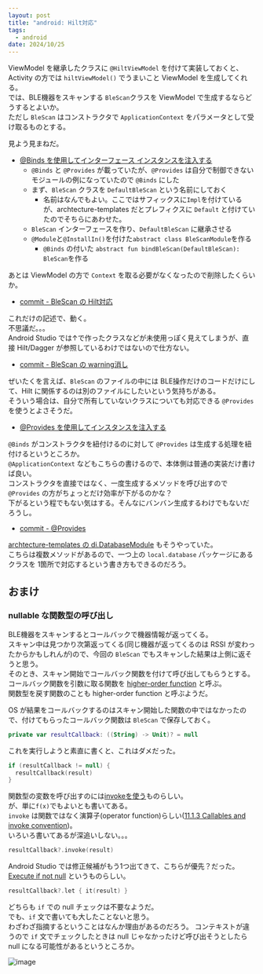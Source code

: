 ```yaml
---
layout: post
title: "android: Hilt対応"
tags:
  - android
date: 2024/10/25
---
```


ViewModel を継承したクラスに `@HiltViewModel` を付けて実装しておくと、Activity の方では `hiltViewModel()` でうまいこと ViewModel を生成してくれる。  
では、BLE機器をスキャンする `BleScan`クラスを ViewModel で生成するならどうするとよいか。  
ただし `BleScan` はコンストラクタで `ApplicationContext` をパラメータとして受け取るものとする。

見よう見まねだ。

* [@Binds を使用してインターフェース インスタンスを注入する](https://developer.android.com/training/dependency-injection/hilt-android?hl=ja#inject-interfaces)
  * `@Binds` と `@Provides` が載っていたが、`@Provides` は自分で制御できないモジュールの例になっていたので `@Binds` にした
  * まず、`BleScan` クラスを `DefaultBleScan` という名前にしておく
    * 名前はなんでもよい。ここではサフィックスに`Impl`を付けているが、archtecture-templates だとプレフィクスに `Default` と付けていたのでそちらにあわせた。
  * `BleScan` インターフェースを作り、`DefaultBleScan` に継承させる
  * `@Module`と`@InstallIn()`を付けた`abstract class BleScanModule`を作る
    * `@Binds` の付いた `abstract fun bindBleScan(DefaultBleScan): BleScan`を作る

あとは ViewModel の方で `Context` を取る必要がなくなったので削除したくらいか。

* [commit - BleScan の Hilt対応](https://github.com/hirokuma/android-ble-led-control/commit/4300352d77ba6cba1fe2f9cc54d5f160a486aae9)

これだけの記述で、動く。  
不思議だ。。。  
Android Studio では↑で作ったクラスなどが未使用っぽく見えてしまうが、直接 Hilt/Dagger が参照しているわけではないので仕方ない。  

* [commit - BleScan の warning消し](https://github.com/hirokuma/android-ble-led-control/commit/4861ef92809da86b1c651505b3032539af9eed15)

ぜいたくを言えば、`BleScan` のファイルの中には BLE操作だけのコードだけにして、Hilt に関係するのは別のファイルにしたいという気持ちがある。  
そういう場合は、自分で所有していないクラスについても対応できる `@Provides`を使うとよさそうだ。

* [@Provides を使用してインスタンスを注入する](https://developer.android.com/training/dependency-injection/hilt-android?hl=ja#inject-provides)

`@Binds` がコンストラクタを紐付けるのに対して `@Provides` は生成する処理を紐付けるというところか。  
`@ApplicationContext` などもこちらの書けるので、本体側は普通の実装だけ書けば良い。  
コンストラクタを直接ではなく、一度生成するメソッドを呼び出すので `@Provides` の方がちょっとだけ効率が下がるのかな？  
下がるという程でもない気はする。そんなにバンバン生成するわけでもないだろうし。

* [commit - @Provides](https://github.com/hirokuma/android-ble-led-control/commit/e96c8e49c5e20111a92dfb249596fae9d61ce28a)

[archtecture-templates の di.DatabaseModule](https://github.com/android/architecture-templates/blob/c52e325d74b42379d41723a692f3b0e21fb86755/app/src/main/java/android/template/data/local/di/DatabaseModule.kt) もそうやっていた。  
こちらは複数メソッドがあるので、一つ上の `local.database` パッケージにあるクラスを 1箇所で対応するという書き方もできるのだろう。

## おまけ

### nullable な関数型の呼び出し

BLE機器をスキャンするとコールバックで機器情報が返ってくる。  
スキャン中は見つかり次第返ってくる(同じ機器が返ってくるのは RSSI が変わったからかもしれんが)ので、今回の `BleScan` でもスキャンした結果は上側に返そうと思う。  
そのとき、スキャン開始でコールバック関数を付けて呼び出してもらうとする。  
コールバック関数を引数に取る関数を [higher-order function](https://kotlinlang.org/docs/lambdas.html#higher-order-functions) と呼ぶ。  
関数型を戻す関数のことも higher-order function と呼ぶようだ。

OS が結果をコールバックするのはスキャン開始した関数の中ではなかったので、付けてもらったコールバック関数は `BleScan` で保存しておく。  

```kotlin
private var resultCallback: ((String) -> Unit)? = null
```

これを実行しようと素直に書くと、これはダメだった。

```kotlin
if (resultCallback != null) {
  resultCallback(result)
}
```

関数型の変数を呼び出すのには[invokeを使う](https://kotlinlang.org/docs/lambdas.html#invoking-a-function-type-instance)ものらしい。  
が、単に`f(x)`でもよいとも書いてある。  
`invoke` は関数ではなく演算子(operator function)らしい([11.1.3 Callables and invoke convention](https://kotlinlang.org/spec/overload-resolution.html#callables-and-invoke-convention))。  
いろいろ書いてあるが深追いしない。。。

```kotlin
resultCallback?.invoke(result)
```

Android Studio では修正候補がもう1つ出てきて、こちらが優先？だった。  
[Execute if not null](https://kotlinlang.org/docs/idioms.html#execute-if-not-null) というものらしい。

```kotlin
resultCallback?.let { it(result) }
```

どちらも `if` での null チェックは不要なようだ。  
でも、`if` 文で書いても大したことないと思う。  
わざわざ指摘するということはなんか理由があるのだろう。
コンテキストが違うので `if` 文でチェックしたときは null じゃなかったけど呼び出そうとしたら null になる可能性があるというところか。

![image](20241025a-1.png)
